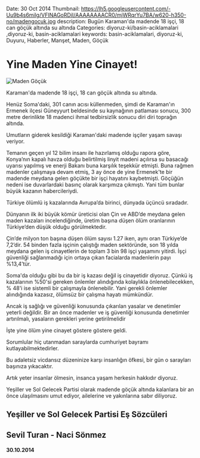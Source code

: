 Date: 30 Oct 2014
Thumbnail: https://lh5.googleusercontent.com/-Uu9b4s6milg/VFINAGoRDiI/AAAAAAAACR0/mjWRqrYu7BA/w620-h350-no/madengocuk.jpg
description: Bugün Karaman'da madende 18 işçi, 18 can göçük altında su altında
Categories: diyoruz-ki/basin-aciklamalari ,diyoruz-ki, basin-aciklamalari
keywords: basin-aciklamalari, diyoruz-ki, Duyuru, Haberler, Manşet, Maden, Göçük


# Yine Maden Yine Cinayet!

![Maden Göçük](https://lh5.googleusercontent.com/-Uu9b4s6milg/VFINAGoRDiI/AAAAAAAACR0/mjWRqrYu7BA/w620-h350-no/madengocuk.jpg)

Karaman'da madende 18 işçi, 18 can göçük altında su altında.
 
Henüz Soma'daki, 301 canın acısı küllenmeden, şimdi de Karaman'ın Ermenek ilçesi Güneyyurt beldesinde su kaynağının patlaması sonucu, 300 metre derinlikte 18 madenci ihmal tedbirsizlik sonucu diri diri toprağın altında.
 
Umutların giderek kesildiği Karaman'daki madende işçiler yaşam savaşı veriyor.
 
Temanın geçen yıl 12 bilim insanı ile hazırlamış olduğu rapora göre, Konya’nın kapalı havza olduğu belirtilmiş linyit madeni açılırsa su basacağı uyarısı yapılmış ve enerji Bakanı buna karşılık teşekkür etmişti. Buna rağmen madenler çalışmaya devam etmiş, 3 ay önce de yine Ermenek'te bir madende meydana gelen göçükte bir işçi hayatını kaybetmişti. Göçüğün nedeni ise duvarlardaki basınç olarak karşımıza çıkmıştı. Yani tüm bunlar büyük kazanın habercileriydi.
 
Türkiye ölümlü iş kazalarında Avrupa’da birinci, dünyada üçüncü sıradadır.
 
Dünyanın ilk iki büyük kömür üreticisi olan Çin ve ABD’de meydana gelen maden kazaları incelendiğinde, üretim başına düşen ölüm oranlarının Türkiye’den düşük olduğu görülmektedir.
 
Çin’de milyon ton başına düşen ölüm sayısı 1.27 iken, aynı oran Türkiye’de 7,2’dir.
54 binden fazla işçinin çalıştığı maden sektöründe, son 18 yılda meydana gelen iş cinayetlerin de toplam 3 bin 98 işçi yaşamını yitirdi. İşçi güvenliği sağlanmadığı için ortaya çıkan facialarda madenlerin payı %13,4’tür.
 
Soma'da olduğu gibi bu da bir iş kazası değil iş cinayetidir diyoruz. Çünkü iş kazalarının %50'si gereken önlemler alındığında kolaylıkla önlenebilecekken,  % 48'i ise sistemli bir çalışmayla önlenebilir. Yani gerekli önlemler alındığında kazasız, ölümsüz bir çalışma hayatı mümkündür.
 
Ancak iş sağlığı ve güvenliği konusunda çıkarılan yasalar ve denetimler yeterli değildir. Bir an önce madenler ve iş güvenliği konusunda denetimler artırılmalı, yasaların gerekleri yerine getirilmelidir
 
İşte yine ölüm yine cinayet göstere göstere geldi.
 
Sorumlular hiç utanmadan saraylarda cumhuriyet bayramı kutlayabilmektedirler.
 
Bu adaletsiz vicdansız düzeninize karşı insanlığın öfkesi, bir gün o sarayları başınıza yıkacaktır.
 
Artık yeter insanlar ölmesin, insanca yaşam herkesin hakkıdır diyoruz.
 
Yeşiller ve Sol Gelecek Partisi olarak madende göçük altında kalanlara bir an önce ulaşılmasını umut ediyor, ailelerine ve yakınlarına sabır diliyoruz.


## Yeşiller ve Sol Gelecek Partisi Eş Sözcüleri
## Sevil Turan - Naci Sönmez
#### 30.10.2014
